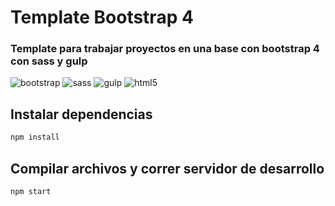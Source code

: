 [bootstrap]: https://www.schlix.com/web/schlix/data/extensions/icons/blank-bootstrap-4.png "title"
[sass]: https://dynamicimageses-v2b.netdna-ssl.com/product_class_external_product/sass.png "sass"
[gulp]: https://tastydigital.com/wp-content/themes/tastydigital/assets/images/tools/Gulp.png?773dce "gulp"
[html5]: http://www.w3.org/html/logo/downloads/HTML5_Logo_128.png "html5"
# Template Bootstrap 4

### Template para trabajar proyectos en una base con bootstrap 4 con sass y gulp


![bootstrap] ![sass] ![gulp] ![html5]


## Instalar dependencias
```javascript
npm install
```

## Compilar archivos y correr servidor de desarrollo
```javascript
npm start
```
